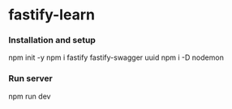 # fastify-learn

### Installation and setup

npm init -y
npm i fastify fastify-swagger uuid
npm i -D nodemon

### Run server
npm run dev
